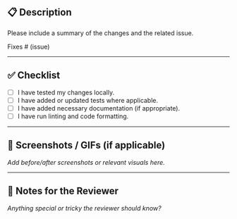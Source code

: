 <!-- .github/pull_request_template.md -->

## 📋 Description

Please include a summary of the changes and the related issue.  

Fixes # (issue)

---

## ✅ Checklist

- [ ] I have tested my changes locally.
- [ ] I have added or updated tests where applicable.
- [ ] I have added necessary documentation (if appropriate).
- [ ] I have run linting and code formatting.

---

## 💬 Screenshots / GIFs (if applicable)

_Add before/after screenshots or relevant visuals here._

---

## 🧠 Notes for the Reviewer

_Anything special or tricky the reviewer should know?_
